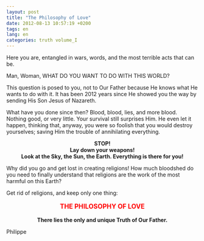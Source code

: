 ```yaml
---
layout: post
title: "The Philosophy of Love"
date: 2012-08-13 10:57:19 +0200
tags: en
lang: en
categories: truth volume_I
---
```

Here you are, entangled in wars, words, and the most terrible acts that can be.

Man, Woman, WHAT DO YOU WANT TO DO WITH THIS WORLD?

This question is posed to you, not to Our Father because He knows what He wants to do with it. It has been 2012 years since He showed you the way by sending His Son Jesus of Nazareth.

What have you done since then? Blood, blood, lies, and more blood. Nothing good, or very little. Your survival still surprises Him. He even let it happen, thinking that, anyway, you were so foolish that you would destroy yourselves; saving Him the trouble of annihilating everything.

<p style="text-align: center;font-weight:bold">
STOP!
<br>
Lay down your weapons!
<br>
Look at the Sky, the Sun, the Earth. Everything is there for you!
</p>

Why did you go and get lost in creating religions! How much bloodshed do you need to finally understand that religions are the work of the most harmful on this Earth?

Get rid of religions, and keep only one thing:

<p style="text-align: center; font-weight: bold; text-transform: uppercase; color: red; font-size: larger;">The Philosophy of Love</p>

<p style="text-align: center;font-weight:bold">There lies the only and unique Truth of Our Father.</p>

Philippe

<!-- 
This work is licensed under a Creative Commons Attribution-NonCommercial 4.0 International License.
-->